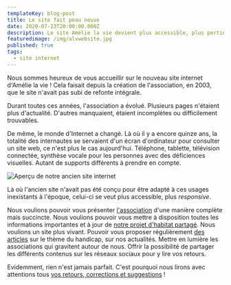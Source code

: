 ```yaml
---
templateKey: blog-post
title: Le site fait peau neuve
date: 2020-07-23T20:00:00.000Z
description: Le site Amélie la vie devient plus accessible, plus pertinent !
featuredimage: /img/alvwebsite.jpg
published: true
tags:
  - site internet
---
```

Nous sommes heureux de vous accueillir sur le nouveau site internet d'Amélie la vie ! Cela faisait depuis la création de l'association, en 2003, que le site n'avait pas subi de refonte intégrale.

Durant toutes ces années, l'association a évolué. Plusieurs pages n'étaient plus d'actualité. D'autres manquaient, étaient incomplètes ou difficilement trouvables.

De même, le monde d'Internet a changé. Là où il y a encore quinze ans, la totalité des internautes se servaient d'un écran d'ordinateur pour consulter un site web, ce n'est plus le cas aujourd'hui. Téléphone, tablette, télévision connectée, synthèse vocale pour les personnes avec des déficiences visuelles. Autant de supports différents à prendre en compte.

![Aperçu de notre ancien site internet](/img/ancien-site.jpg)

Là où l'ancien site n'avait pas été conçu pour être adapté à ces usages inexistants à l'époque, celui-ci se veut plus accessible, plus *responsive*.

Nous voulions pouvoir vous présenter [l'association](/association) d'une manière complète mais succincte. Nous voulions pouvoir vous mettre à disposition toutes les informations importantes et à jour de [notre projet d'habitat partagé](/habitat-partage). Nous voulions un site plus vivant. Pouvoir vous proposer régulièrement [des articles](/actualites) sur le thème du handicap, sur nos actualités. Mettre en lumière les associations qui gravitent autour de nous. Offrir la possibilité de partager les différents contenus sur les réseaux sociaux pour y lire vos retours.

Evidemment, rien n'est jamais parfait. C'est pourquoi nous lirons avec attentions tous [vos retours, corrections et suggestions](/contact) !
